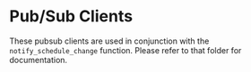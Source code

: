 # Pub/Sub Clients
These pubsub clients are used in conjunction with the `notify_schedule_change` function. Please refer to that folder for documentation.